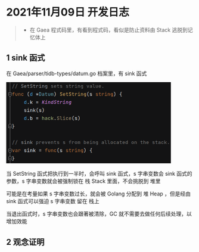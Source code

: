 # 2021年11月09日 开发日志

> - 在 Gaea 程式码里，有看到程式码，看似是防止资料由 Stack 逃脱到记忆体上

## 1 sink 函式

在 Gaea/parser/tidb-types/datum.go 档案里，有 sink 函式

<img src="../assets/panhongrainbow/image-20211109115436714.png" alt="image-20211109115436714" style="zoom:80%;" /> 

当 SetString 函式把执行到一半时，会呼叫 sink 函式，s 字串变数会 sink 函式的参数，s 字串变数就会被强制锁在 栈 Stack 里面，不会挑脱到 堆里

可能是在考量如果 s 字串变数过长，就会被 Golang 分配到 堆 Heap ，但是经由 sink 函式可以强迫 s 字串变数 留在 栈上

当退出函式时，s 字串变数也会跟著被清除，GC 就不需要去做任何后续处理，以增加效能

## 2 观念证明

